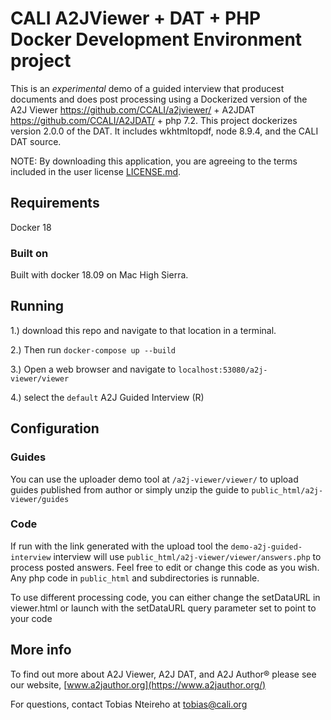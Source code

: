 # CALI A2JViewer + DAT + PHP Docker Development Environment project
This is an *experimental* demo of a guided interview that producest documents and does post processing using a Dockerized version of the A2J Viewer https://github.com/CCALI/a2jviewer/ + A2JDAT
https://github.com/CCALI/A2JDAT/ + php 7.2. This project dockerizes version 2.0.0 of the DAT.  It includes wkhtmltopdf, node 8.9.4, and the CALI DAT source.

NOTE: By downloading this application, you are agreeing to the terms included in the user license [LICENSE.md](https://github.com/CCALI/A2JDAT/blob/master/LICENSE.md).

## Requirements
Docker 18

### Built on
Built with docker 18.09 on Mac High Sierra.

## Running
1.) download this repo and navigate to that location in a terminal.

2.) Then run `docker-compose up --build`

3.) Open a web browser and navigate to `localhost:53080/a2j-viewer/viewer`

4.) select the `default` A2J Guided Interview (R)

## Configuration

### Guides
You can use the uploader demo tool at `/a2j-viewer/viewer/` to upload guides published from author or simply unzip the guide to `public_html/a2j-viewer/guides`

### Code
If run with the link generated with the upload tool the `demo-a2j-guided-interview` interview will use `public_html/a2j-viewer/viewer/answers.php` to process posted answers. Feel free to edit or change this code as you wish. Any php code in `public_html` and subdirectories is runnable.

To use different processing code, you can either change the setDataURL in viewer.html or launch with the setDataURL query parameter set to point to your code

## More info

To find out more about A2J Viewer, A2J DAT, and A2J Author® please see our website, [www.a2jauthor.org](https://www.a2jauthor.org/)

For questions, contact Tobias Nteireho at tobias@cali.org
